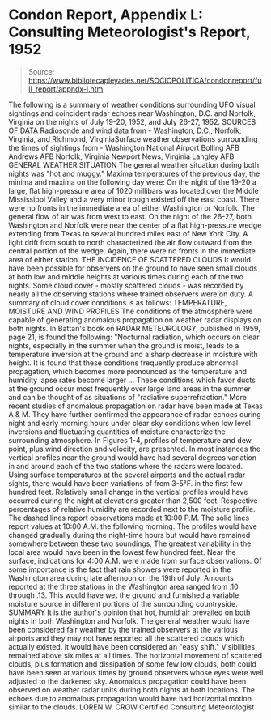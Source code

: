 # Condon Report, Appendix L: Consulting Meteorologist's Report, 1952

> Source: https://www.bibliotecapleyades.net/SOCIOPOLITICA/condonreport/full_report/appndx-l.htm

The following is a summary of weather conditions surrounding UFO visual sightings and coincident radar echoes near Washington, D.C. and Norfolk, Virginia on the nights of July 19-20, 1952, and July 26-27, 1952.
SOURCES OF DATA
Radiosonde and wind data from -
Washington, D.C., Norfolk, Virginia, and Richmond, VirginiaSurface weather observations surrounding the times of sightings from -
Washington National Airport
Bolling AFB
Andrews AFB
Norfolk, Virginia
Newport News, Virginia
Langley AFB
GENERAL WEATHER SITUATION
The general weather situation during both nights was "hot and muggy." Maxima temperatures of the previous day, the minima and maxima on the following day were:
On the night of the 19-20 a large, flat high-pressure area of 1020 millibars was located over the Middle Mississippi Valley and a very minor trough existed off the east coast. There were no fronts in the immediate
area of either Washington or Norfolk. The general flow of air was from west to east.
On the night of the 26-27, both Washington and Norfolk were near the center of a flat high-pressure wedge extending from Texas to several hundred miles east of New York City. A light drift from south to north characterized the air flow outward from the central portion of the wedge. Again, there were no fronts in the immediate area of either station.
THE INCIDENCE OF SCATTERED CLOUDS
It would have been possible for observers on the ground to have seen small clouds at both low and middle heights at various times during each of the two nights. Some cloud cover - mostly scattered clouds - was recorded by nearly all the observing stations where trained observers were on duty. A summary of cloud cover conditions is as follows:
TEMPERATURE, MOISTURE AND WIND PROFILES
The conditions of the atmosphere were capable of generating anomalous propagation on weather radar displays on both nights. In Battan's book on RADAR METEOROLOGY, published in 1959, page 21, is found the following:
"Nocturnal radiation, which occurs on clear nights, especially in the summer when the ground is moist, leads to a temperature inversion at the ground and a sharp decrease in moisture with height. It is found that these conditions frequently produce abnormal propagation, which becomes more pronounced as the temperature and humidity lapse rates become larger ... These conditions which favor ducts at the ground occur most frequently over large land areas in the summer and can be thought of as situations of "radiative superrefraction."
More recent studies of anomalous propagation on radar have been made at Texas A & M. They have further confirmed the appearance of radar echoes during night and early morning hours under clear sky conditions when low level inversions and fluctuating quantities of moisture characterize the surrounding atmosphere.
In Figures 1-4, profiles of temperature and dew point, plus wind direction and velocity, are presented. In most instances the vertical profiles near the ground would have had several degrees variation in and around each of the two stations where the radars were located. Using surface temperatures at the several airports and the actual radar sights, there would have been variations of from 3-5°F. in the first few hundred feet. Relatively small change in the vertical profiles would have occurred during the night at elevations greater than 2,500 feet. Respective percentages of relative humidity are recorded next to the moisture profile. The dashed lines report observations made at 10:00 P.M. The solid lines report values at 10:00 A.M. the following morning. The profiles would have changed gradually during the night-time hours but would have remained somewhere between these two soundings, The greatest variability in the local area would have been in the lowest few hundred feet. Near the surface, indications for 4:00 A.M. were made from surface observations.
Of some importance is the fact that rain showers were reported in the Washington area during late afternoon on the 19th of July. Amounts reported at the three stations in the Washington area ranged from .10 through .13. This would have wet the ground and furnished a variable moisture source in different portions of the surrounding countryside.
SUMMARY
It is the author's opinion that hot, humid air prevailed on both nights in both Washington and Norfolk. The general weather would have been considered fair weather by the trained observers at the various airports and they may not have reported all the scattered clouds which actually existed. It would have been considered an "easy shift." Visibilities remained above six miles at all times. The horizontal movement of scattered clouds, plus formation and dissipation of some few low clouds, both could have been seen at various times by ground observers whose eyes were well adjusted to the darkened sky. Anomalous propagation could have been observed on weather radar units during both nights at both locations. The echoes due to anomalous propagation would have had horizontal motion similar to the clouds.
LOREN W. CROW
Certified Consulting Meteorologist
